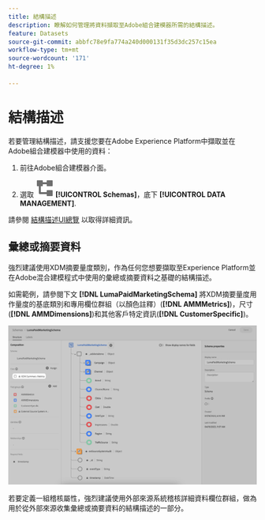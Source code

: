 ```yaml
---
title: 結構描述
description: 瞭解如何管理將資料擷取至Adobe組合建模器所需的結構描述。
feature: Datasets
source-git-commit: abbfc78e9fa774a240d000131f35d3dc257c15ea
workflow-type: tm+mt
source-wordcount: '171'
ht-degree: 1%

---
```



# 結構描述

若要管理結構描述，請支援您要在Adobe Experience Platform中擷取並在Adobe組合建模器中使用的資料：

1. 前往Adobe組合建模器介面。

1. 選取 ![方案](../assets/icons/Schemas.svg) **[!UICONTROL Schemas]**，底下 **[!UICONTROL DATA MANAGEMENT]**.

請參閱 [結構描述UI總覽](https://experienceleague.adobe.com/docs/experience-platform/xdm/ui/overview.html?lang=en) 以取得詳細資訊。

## 彙總或摘要資料

強烈建議使用XDM摘要量度類別，作為任何您想要擷取至Experience Platform並在Adobe混合建模程式中使用的彙總或摘要資料之基礎的結構描述。

如需範例，請參閱下文 **[!DNL LumaPaidMarketingSchema]** 將XDM摘要量度用作量度的基底類別和專用欄位群組（以顏色註釋）(**[!DNL AMMMetrics]**)，尺寸(**[!DNL AMMDimensions]**)和其他客戶特定資訊(**[!DNL CustomerSpecific]**)。

![摘要結構](../assets/summary-schema.png)

若要定義一組稽核屬性，強烈建議使用外部來源系統稽核詳細資料欄位群組，做為用於從外部來源收集彙總或摘要資料的結構描述的一部分。
